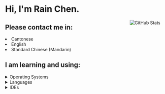 <h1>Hi, I'm Rain Chen.</h1>

<img align="right" src="https://github-readme-stats.vercel.app/api?username=CongJyu&card_width=450&show_icons=true&hide_title=false&title_color=4f3a9d&icon_color=592b7a&text_color=8a53b0&hide_border=true&bg_color=25,e0eeff,c1ddff,e1e0ff,ffe4ff,f8ebff" alt="GitHub Stats">

<h2>Please contact me in:</h2>

<li>Cantonese</li>
<li>English</li>
<li>Standard Chinese (Mandarin)</li>

<h2>I am learning and using:</h2>

<details>
    <summary>Operating Systems</summary>
    <ul>
        <img src="https://img.shields.io/badge/mac_OS_Ventura-3E3E3E?style=for-the-badge&logo=Apple&logoColor=white&labelColor=D95E2E" alt="macOS Ventura">
        <img src="https://img.shields.io/badge/Debian_11-3E3E3E?style=for-the-badge&logo=Debian&logoColor=white&labelColor=9A1E33" alt="Debian">
        <img src="https://img.shields.io/badge/Windows_11-3E3E3E?style=for-the-badge&logo=Windows&logoColor=white&labelColor=3171CF" alt="Windows 11">
    </ul>
</details>

<details>
    <summary>Languages</summary>
    <ul>
        <img src="https://img.shields.io/badge/C++-E1587E?style=for-the-badge" alt="C++">
        <img src="https://img.shields.io/badge/C-4E4E4E?style=for-the-badge" alt="C">
        <img src="https://img.shields.io/badge/Fortran-4C41AB?style=for-the-badge" alt="Fortran">
        <img src="https://img.shields.io/badge/Python-4571A1?style=for-the-badge" alt="Python">
        <img src="https://img.shields.io/badge/Rust-D5A789?style=for-the-badge" alt="Rust">
        <img src="https://img.shields.io/badge/Java-A7752F?style=for-the-badge" alt="Java">
    </ul>
</details>

<details>
    <summary>IDEs</summary>
    <ul>
        <img src="https://img.shields.io/badge/VS_Code-3E3E3E?style=for-the-badge&logo=VisualStudioCode&logoColor=white&labelColor=4B9AE9" alt="VS Code">
        <img src="https://img.shields.io/badge/IntelliJ_IDEA-3E3E3E?style=for-the-badge&logo=intellijidea&logoColor=black&labelColor=EFA1E8" alt="IntelliJ IDEA">
        <img src="https://img.shields.io/badge/CLion-3E3E3E?style=for-the-badge&logo=clion&logoColor=black&labelColor=52B1BB" alt="CLion">
        <img src="https://img.shields.io/badge/PyCharm-3E3E3E?style=for-the-badge&logo=pycharm&logoColor=black&labelColor=98E37C" alt="PyCharm">
        <img src="https://img.shields.io/badge/WebStorm-3E3E3E?style=for-the-badge&logo=webstorm&logoColor=black&labelColor=65D4F1" alt="WebStorm">
    </ul>
</details>
